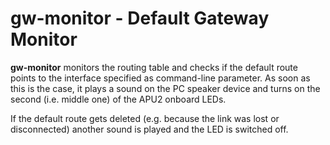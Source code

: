 gw-monitor - Default Gateway Monitor
=====================================

**gw-monitor** monitors the routing table and checks if the default
route points to the interface specified as command-line parameter. As
soon as this is the case, it plays a sound on the PC speaker device and
turns on the second (i.e. middle one) of the APU2 onboard LEDs.

If the default route gets deleted (e.g. because the link was lost
or disconnected) another sound is played and the LED is switched off.
